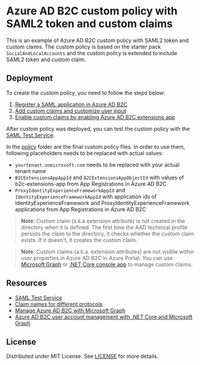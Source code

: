 # Azure AD B2C custom policy with SAML2 token and custom claims

This is an example of Azure AD B2C custom policy with SAML2 token and custom claims. The custom policy is based on the starter pack `SocialAndLocalAccounts` and the custom policy is extended to include SAML2 token and custom claim.

## Deployment

To create the custom policy, you need to follow the steps below:

1. [Register a SAML application in Azure AD B2C](https://learn.microsoft.com/en-us/azure/active-directory-b2c/saml-service-provider?tabs=macos&pivots=b2c-custom-policy)
2. [Add custom claims and customize user input](https://learn.microsoft.com/en-us/azure/active-directory-b2c/configure-user-input?pivots=b2c-custom-policy#include-a-claim-in-the-token)
3. [Enable custom claims by enabling Azure AD B2C extensions app](https://learn.microsoft.com/en-us/azure/active-directory-b2c/user-flow-custom-attributes?pivots=b2c-custom-policy#azure-ad-b2c-extensions-app)

After custom policy was deployed, you can test the custom policy with the [SAML Test Service](https://samltestapp2.azurewebsites.net/).

In the [policy](policy) folder are the final custom policy files. In order to use them, following placeholders needs to be replaced with actual values:

- `yourtenant.onmicrosoft.com` needs to be replaced with your actual tenant name
- `B2CExtensionsAppAppId` and `B2CExtensionsAppObjectId` with values of b2c-extensions-app from App Registrations in Azure AD B2C
- `ProxyIdentityExperienceFrameworkAppId` and `IdentityExperienceFrameworkAppId` with application ids of IdentityExperienceFramework and ProxyIdentityExperienceFramework applications from App Registrations in Azure AD B2C

> **Note**: Custom claim (a.k.a extension attribute) is not created in the directory when it is defined. The first time the AAD technical profile persists the claim to the directory, it checks whether the custom claim exists. If it doesn't, it creates the custom claim.

> **Note**: Custom claims (a.k.a. extension attributes) are not visible within user properties in Azure AD B2C in Azure Portal. You can use [Microsoft Graph](https://learn.microsoft.com/en-us/graph/api/user-get?view=graph-rest-1.0&tabs=http) or [.NET Core console app](https://github.com/Azure-Samples/ms-identity-dotnetcore-b2c-account-management) to manage custom claims.

## Resources

- [SAML Test Service](https://samltestapp2.azurewebsites.net/)
- [Claim names for different protocols](https://learn.microsoft.com/en-us/entra/identity-platform/optional-claims#directory-extension-formatting)
- [Manage Azure AD B2C with Microsoft Graph](https://learn.microsoft.com/en-gb/azure/active-directory-b2c/microsoft-graph-operations)
- [Azure AD B2C user account management with .NET Core and Microsoft Graph](https://github.com/Azure-Samples/ms-identity-dotnetcore-b2c-account-management)

## License

Distributed under MIT License. See [LICENSE](LICENSE) for more details.